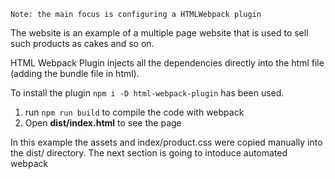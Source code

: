 `Note: the main focus is configuring a HTMLWebpack plugin`

The website is an example of a multiple page website that is used to sell such products as cakes and so on.

HTML Webpack Plugin injects all the dependencies directly into the html file (adding the bundle file in html).

To install the plugin `npm i -D html-webpack-plugin` has been used.

1. run `npm run build` to compile the code with webpack
2. Open **dist/index.html** to see the page

In this example the assets and index/product.css were copied manually into the dist/ directory. The next section is going to intoduce automated webpack

